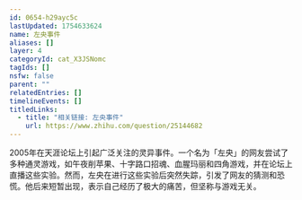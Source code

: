 ```yaml
---
id: 0654-h29ayc5c
lastUpdated: 1754633624
name: 左央事件
aliases: []
layer: 4
categoryId: cat_X3JSNomc
tagIds: []
nsfw: false
parent: ""
relatedEntries: []
timelineEvents: []
titledLinks:
  - title: "相关链接: 左央事件"
    url: https://www.zhihu.com/question/25144682
---
```


2005年在天涯论坛上引起广泛关注的灵异事件。一个名为「左央」的网友尝试了多种通灵游戏，如午夜削苹果、十字路口招魂、血腥玛丽和四角游戏，并在论坛上直播这些实验。然而，左央在进行这些实验后突然失踪，引发了网友的猜测和恐慌。他后来短暂出现，表示自己经历了极大的痛苦，但坚称与游戏无关。